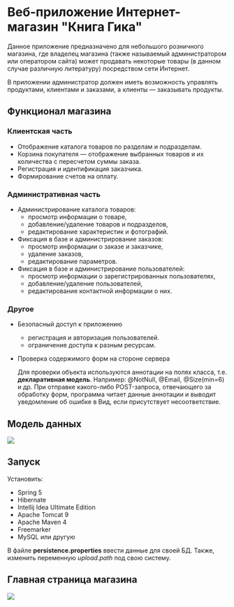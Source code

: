 # Веб-приложение Интернет-магазин "Книга Гика"
Данное приложение предназначено для небольшого розничного магазина, где владелец магазина
(также называемый администратором или оператором сайта) может продавать некоторые товары
(в данном случае различную литературу) посредством сети Интернет.

В приложении администратор должен иметь возможность управлять продуктами, клиентами и заказами, а клиенты — заказывать продукты.

## Функционал магазина

### Клиентская часть
*	Отображение каталога товаров по разделам и подразделам.
* Корзина покупателя — отображение выбранных товаров и их количества с пересчетом суммы заказа.
*	Регистрация и идентификация заказчика.
*	Формирование счетов на оплату.

### Административная часть
*	Администрирование каталога товаров: 
    + просмотр информации о товаре, 
    + добавление/удаление товаров и подразделов, 
    + редактирование характеристик и фотографий.
*	Фиксация в базе и администрирование заказов:
    + просмотр информации о заказе и заказчике,
    + удаление заказов,
    + редактирование параметров.
*	Фиксация в базе и администрирование пользователей:
    + просмотр информации о зарегистрированных пользователях,
    + добавление/удаление пользователей,
    + редактирование контактной информации о них.

### Другое
* Безопасный доступ к приложению
    + регистрация и авторизация пользователей.
    + ограничение доступа к разным ресурсам.
    
* Проверка содержимого форм на стороне сервера

    Для проверки объекта используются аннотации на полях класса, т.е. **декларативная модель**.
    Например: @NotNull, @Email, @Size(min=6) и др. При отправке какого-либо POST-запроса, отвечающего за обработку форм,
    программа читает данные аннотации и выводит уведомление об ошибке в Вид, если присутствует несоответствие.
## Модель данных
![](https://github.com/fallenbun/screenshots/blob/master/java/store/dbER.png)
## Запуск
Установить:
* Spring 5
* Hibernate
* Intellij Idea Ultimate Edition
*	Apache Tomcat 9
*	Apache Maven 4
*	Freemarker
* MySQL или другую

В файле **persistence.properties** ввести данные для своей БД. Также, изменить переменную _upload.path_ под свою систему.

## Главная страница магазина
![](https://github.com/fallenbun/screenshots/blob/master/java/store/homepage.png)
